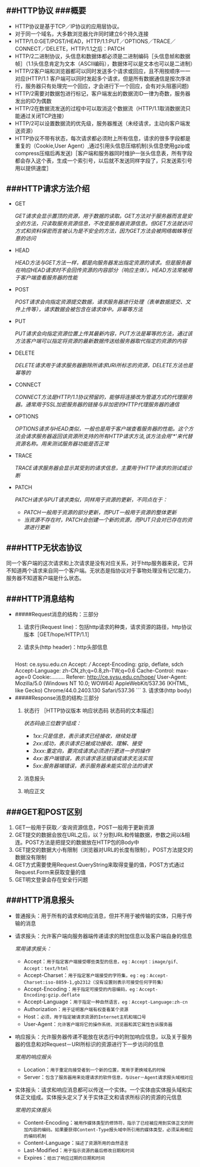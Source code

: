 ##HTTP协议
###概要
---
- HTTP协议是基于TCP／IP协议的应用层协议。
- 对于同一个域名，大多数浏览器允许同时建立6个持久连接
- HTTP/1.0:GET/POST/HEAD，HTTP/1.1:PUT／OPTIONS／TRACE／CONNECT／DELETE，HTTP/1.1之后：PATCH
- HTTP/2二进制协议，头信息和数据体都必须是二进制编码［头信息帧和数据帧］（1.1头信息肯定为文本（ASCII编码），数据体可以是文本也可以是二进制）
- HTTP/2客户端和浏览器都可以同时发送多个请求或回应，且不用按顺序一一对应(HTTP/1.1 客户端可以同时发起多个请求，但是所有数据通信是按次序进行，服务器只有处理完一个回应，才会进行下一个回应，会有对头阻塞问题)
- HTTP/2需要对数据包进行标记，客户端发出的数据流ID一律为奇数，服务器发出的ID为偶数
- HTTP/2在数据流发送的过程中可以取消这个数据流（HTTP/1.1取消数据流只能通过关闭TCP连接）
- HTTP/2可以设置数据流的优先级，服务器推送（未经请求，主动向客户端发送资源）
- HTTP协议不带有状态，每次请求都必须附上所有信息，请求的很多字段都是重复的（Cookie,User Agent）,通过引用头信息压缩机制(头信息使用gzip或compress压缩后再发送)［客户端和服务器同时维护一张头信息表，所有字段都会存入这个表，生成一个索引号，以后就不发送同样字段了，只发送索引号用以提供速度］

###HTTP请求方法介绍
---
+ GET

	*GET请求会显示置顶的资源，用于数据的读取。GET方法对于服务器而言是安全的方法，只读取服务资源信息，不改变服务器资源信息。但GET方法就访问方式和资料保密而言被认为是不安全的方法，因为GET方法会被网络蜘蛛等任意的访问*
+ HEAD
	
	*HEAD方法与GET方法一样，都是向服务器发出指定资源的请求。但是服务器在响应HEAD请求时不会回传资源的内容部分（响应主体）。HEAD方法常被用于客户端查看服务器的性能*
+ POST

	*POST请求会向指定资源提交数据，请求服务器进行处理（表单数据提交、文件上传等），请求数据会被包含在请求体中。非幂等方法*
+ PUT

	*PUT请求会向指定资源位置上传其最新内容，PUT方法是幂等的方法，通过该方法客户端可以指定将资源的最新数据传送给服务器取代指定的资源的内容*
+ DELETE

	*DELETE请求用于请求服务器删除所请求URI所标志的资源，DELETE方法也是幂等的*
+ CONNECT

	*CONNECT方法是HTTP/1.1协议预留的，能够将连接改为管道方式的代理服务器。通常用于SSL加密服务器的链接与非加密的HTTP代理服务器的通信*
+ OPTIONS

	*OPTIONS请求与HEAD类似，一般也是用于客户端查看服务器的性能。这个方法会请求服务器返回该资源所支持的所有HTTP请求方法,该方法会用'\*'来代替资源名称。用来测试服务器功能是否正常*
+ TRACE

	*TRACE请求服务器会显示其受到的请求信息，主要用于HTTP请求的测试或诊断*
+ PATCH

	*PATCH请求与PUT请求类似，同样用于资源的更新，不同点在于：*
	
	+ *PATCH一般用于资源的部分更新，而PUT一般用于资源的整体更新*
	+ *当资源不存在时，PATCH会创建一个新的资源，而PUT只会对已存在的资源进行更新*
	
	
###HTTP无状态协议
---
同一个客户端的这次请求和上次请求是没有对应关系，对于http服务器来说，它并不知道两个请求来自同一个客户端。无状态是指协议对于事物处理没有记忆能力，服务器不知道客户端是什么状态。

###HTTP消息结构
---
+ #####Request消息的结构：三部分
	1. 请求行(Request line)：包括http请求的种类，请求资源的路径，http协议版本［GET/hope/HTTP/1.1］
	2. 请求头(http header)：http头部信息
	
		```
	Host: ce.sysu.edu.cn
	Accept: */*
	Accept-Encoding: gzip, deflate, sdch
	Accept-Language: zh-CN,zh;q=0.8,zh-TW;q=0.6
	Cache-Control: max-age=0
	Cookie:.........
	Referer: http://ce.sysu.edu.cn/hope/
	User-Agent: Mozilla/5.0 (Windows NT 10.0; WOW64) AppleWebKit/537.36 (KHTML, 	like Gecko) Chrome/44.0.2403.130 Safari/537.36
		```
	3. 请求体(http body)
+ #####Response消息的结构:三部分
	1. 状态行 ［HTTP协议版本 响应状态码 状态码的文本描述］
	
		*状态码由三位数字组成：*
		+ *1xx:只是信息，表示请求已经接收，继续处理*
		+ *2xx:成功，表示请求已被成功接收、理解、接受*
		+ *3xxx:重定向，要完成请求必须进行更进一步的操作*
		+ *4xx:客户端错误，表示请求语法错误或请求无法实现*
		+ *5xx:服务器端错误，表示服务器未能实现合法的请求*
	2. 消息报头
	3. 响应正文
	
###GET和POST区别
---
1. GET一般用于获取／查询资源信息，POST一般用于更新资源
2. GET提交的数据会放在URL之后，以？分割URL和传输数据，参数之间以&相连。POST方法是把提交的数据放在HTTP包的Body中
3. GET提交的数据大小有限制（浏览器对URL的长度有限制），POST方法提交的数据没有限制
4. GET方式需要使用Request.QueryString来取得变量的值，POST方式通过Request.Form来获取变量的值
5. GET明文登录会存在安全行问题


###HTTP消息报头
---
- 普通报头：用于所有的请求和响应消息，但并不用于被传输的实体，只用于传输的消息
- 请求报头：允许客户端向服务器端传递请求的附加信息以及客户端自身的信息
	
	*常用请求报头：*
	
	+ Accept：`用于指定客户端接受哪些类型的信息，eg：Accept：image/gif、Accept：text/html`
	+ Accept-Charset：`用于指定客户端接受的字符集，eg：eg：Accept-Charset:iso-8859-1,gb2312（没有设置则表示可接受任何字符集）`
	+ Accept-Encoding：`用于指定可接受的内容编码，eg：Accept-Encoding:gzip.deflate`
	+ Accept-Language：`用于指定一种自然语言，eg：Accept-Language:zh-cn`
	+ Authorization：`用于证明客户端有权查看某个资源`
	+ Host：`必须，用于指定被请求资源的Internet主机和端口号`
	+ User-Agent：`允许客户端将它的操作系统、浏览器和其它属性告诉服务器`
	
- 响应报头：允许服务器传递不能放在状态行中的附加响应信息，以及关于服务器的信息和对Request－URI所标识的资源进行下一步访问的信息

	*常用的响应报头*
	
	+ Location：`用于重定向接受者到一个新的位置，常用于更换域名的时候`
	+ Server：`包含了服务器用来处理请求的软件信息，与User－Agent请求报头域相对应`
- 实体报头：请求和响应消息都可以传送一个实体。一个实体由实体报头域和实体正文组成。实体报头定义了关于实体正文和请求所标识的资源的元信息

	*常用的实体报头*
	
	+ Content-Encoding：`被用作媒体类型的修饰符，指示了已经被应用到实体正文的附加内容的编码。如果要获得Content-Type报头域中所引用的媒体类型，必须采用相应的编码机制`
	+ Content-Language：`描述了资源所用的自然语言`
	+ Last-Modified：`用于指示资源的最后修改日期和时间`
	+ Expires：`给出了响应过期的日期和时间`
